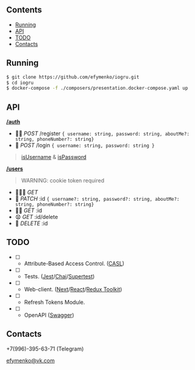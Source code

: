 ## Contents

- [Running](#running)
- [API](#api)
- [TODO](#todo)
- [Contacts](#contacts)

## Running

```bash
$ git clone https://github.com/efymenko/iogru.git
$ cd iogru
$ docker-compose -f ./composers/presentation.docker-compose.yaml up
```

## API

[**/auth**](./apps/gateway/src/auth/auth.controller.ts)

- 👩‍🍼 _POST_ /register `{ username: string, password: string, aboutMe?: string, phoneNumber?: string}`
- 🔏 _POST_ /login `{ username: string, password: string }`

> [isUsername](apps/users/src/users/is-validator/is-username.ts) & [isPassword](apps/users/src/users/is-validator/is-password.ts)

[**/users**](./apps/gateway/src/users/users.controller.ts)

> WARNING: cookie token required

- 👨‍👦‍👦 _GET_
- 🎂 _PATCH_ \:id `{ username?: string, password?: string, aboutMe?: string, phoneNumber?: string}`
- 🙇‍♂️ _GET_ \:id
- 😧 _GET_ \:id/delete
- 👻 _DELETE_ \:id

## TODO

- [ ] - Attribute-Based Access Control. ([CASL](https://casl.js.org/v5/en/))
- [ ] - Tests. ([Jest](https://jestjs.io/)/[Chai](https://www.chaijs.com/)/[Supertest](https://github.com/visionmedia/supertest))
- [ ] - Web-client. ([Next](https://nextjs.org/)/[React](https://reactjs.org/)/[Redux Toolkit](https://redux-toolkit.js.org/))
- [ ] - Refresh Tokens Module.
- [ ] - OpenAPI ([Swagger](https://swagger.io/))

## Contacts

+7(996)-395-63-71 (Telegram)

efymenko@vk.com
